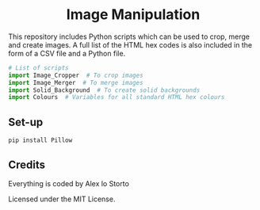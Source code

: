 <h1 align="center">Image Manipulation</h1>

This repository includes Python scripts which can be used to crop, merge and create images. A full list of the HTML hex codes is also included in the form of a CSV file and a Python file.

``` python
# List of scripts
import Image_Cropper  # To crop images
import Image_Merger  # To merge images
import Solid_Background  # To create solid backgrounds
import Colours  # Variables for all standard HTML hex colours
```

## Set-up
```
pip install Pillow
```

## Credits 

Everything is coded by Alex lo Storto

Licensed under the MIT License.
